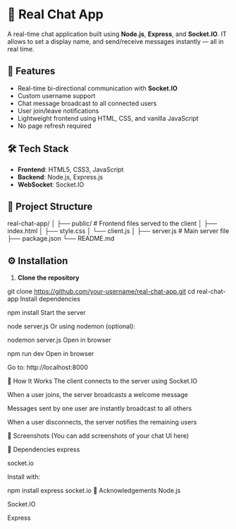 # 💬 Real Chat App

A real-time chat application built using **Node.js**, **Express**, and **Socket.IO**. IT allows to set a display name, and send/receive messages instantly — all in real time.

## 🚀 Features

- Real-time bi-directional communication with **Socket.IO**
- Custom username support
- Chat message broadcast to all connected users
- User join/leave notifications
- Lightweight frontend using HTML, CSS, and vanilla JavaScript
- No page refresh required

## 🛠️ Tech Stack

- **Frontend**: HTML5, CSS3, JavaScript
- **Backend**: Node.js, Express.js
- **WebSocket**: Socket.IO

## 📁 Project Structure

real-chat-app/
│
├── public/ # Frontend files served to the client
│ ├── index.html
│ ├── style.css
│ └── client.js
│
├── server.js # Main server file
├── package.json
└── README.md


## ⚙️ Installation

1. **Clone the repository**

git clone https://github.com/your-username/real-chat-app.git
cd real-chat-app
Install dependencies

npm install
Start the server

node server.js
Or using nodemon (optional):

nodemon server.js
Open in browser
 
npm run dev
Open in browser

Go to: http://localhost:8000

🧠 How It Works
The client connects to the server using Socket.IO

When a user joins, the server broadcasts a welcome message

Messages sent by one user are instantly broadcast to all others

When a user disconnects, the server notifies the remaining users

📸 Screenshots
(You can add screenshots of your chat UI here)

🧩 Dependencies
express

socket.io

Install with:

npm install express socket.io
🙌 Acknowledgements
Node.js

Socket.IO

Express
